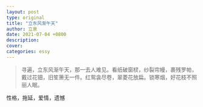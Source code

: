 ```yaml
---
layout: post
type: original
title: "立东风渐午天"
author: 立泉
date: 2021-07-04 +0800
description: 
cover: 
categories: essy
---
```


> 寻遍，立东风渐午天，那一去人难见。看纸破窗棂，纱裂帘幔，裹残罗帕，戴过花钿，旧笙箫无一件。红鸳衾尽卷，翠菱花放扁。锁寒烟，好花枝不照丽人眠。

性格，拖延，爱情，遗憾
